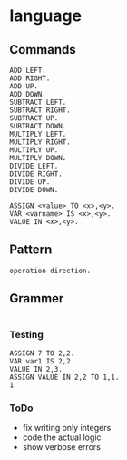 # language
## Commands
```
ADD LEFT.
ADD RIGHT.
ADD UP.
ADD DOWN.
SUBTRACT LEFT.
SUBTRACT RIGHT.
SUBTRACT UP.
SUBTRACT DOWN.
MULTIPLY LEFT.
MULTIPLY RIGHT.
MULTIPLY UP.
MULTIPLY DOWN.
DIVIDE LEFT.
DIVIDE RIGHT.
DIVIDE UP.
DIVIDE DOWN.

ASSIGN <value> TO <x>,<y>.
VAR <varname> IS <x>,<y>.
VALUE IN <x>,<y>.
```
## Pattern
```
operation direction.

```
## Grammer
```

```
### Testing
```
ASSIGN 7 TO 2,2.
VAR var1 IS 2,2.
VALUE IN 2,3.
ASSIGN VALUE IN 2,2 TO 1,1.
1
```
### ToDo
- fix writing only integers
- code the actual logic
- show verbose errors
